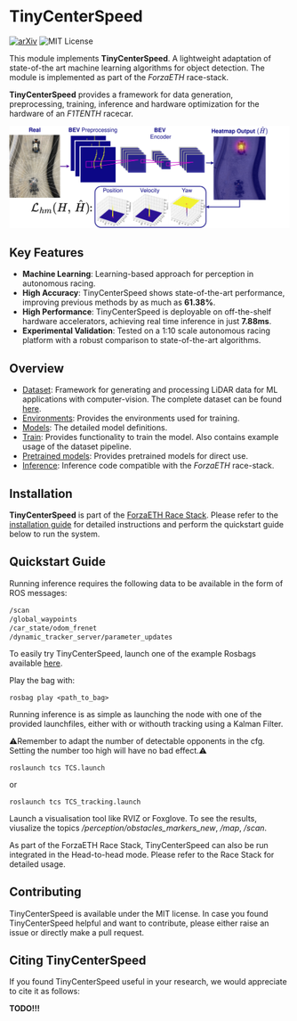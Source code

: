 # TinyCenterSpeed
[![arXiv](https://img.shields.io/badge/arXiv-xxxx.xxxxx-b31b1b.svg)](https://arxiv.org/abs/xxxx.xxxxx)
![MIT License](https://img.shields.io/badge/license-MIT-blue.svg)


This module implements __TinyCenterSpeed__. A lightweight adaptation of state-of-the art machine learning algorithms for object detection. The module is implemented as part of the *ForzaETH* race-stack. 

__TinyCenterSpeed__ provides a framework for data generation, preprocessing, training, inference and hardware optimization for the hardware of an *F1TENTH* racecar.

<img src="./images/imageabstract.png"> 

## Key Features
- __Machine Learning__: Learning-based approach for perception in autonomous racing.
- __High Accuracy__: TinyCenterSpeed shows state-of-the-art performance, improving previous methods by as much as __61.38%__.
- __High Performance__: TinyCenterSpeed is deployable on off-the-shelf hardware accelerators, achieving real time inference in just __7.88ms__.
- __Experimental Validation__: Tested on a 1:10 scale autonomous racing platform with a robust comparison to state-of-the-art algorithms.

## Overview
* [Dataset](./dataset/): Framework for generating and processing LiDAR data for ML applications with computer-vision. The complete dataset can be found [here](https://drive.google.com/drive/folders/1J7F0DwQHq2D1mbMrkqY8PqFb8sGw4_mQ?usp=drive_link).
* [Environments](./environments/): Provides the environments used for training.
* [Models](./src/models/): The detailed model definitions.
* [Train](./src/train/): Provides functionality to train the model. Also contains example usage of the dataset pipeline.
* [Pretrained models](./src/trained_models/): Provides pretrained models for direct use.
* [Inference](./src/): Inference code compatible with the *ForzaETH* race-stack.

## Installation
__TinyCenterSpeed__ is part of the [ForzaETH Race Stack](https://github.com/ForzaETH/race_stack). Please refer to the [installation guide](https://github.com/ForzaETH/race_stack/blob/main/INSTALLATION.md) for detailed instructions and perform the quickstart guide below to run the system.

## Quickstart Guide

Running inference requires the following data to be available in the form of ROS messages:

```
/scan
/global_waypoints
/car_state/odom_frenet
/dynamic_tracker_server/parameter_updates
```
To easily try TinyCenterSpeed, launch one of the example Rosbags available [here](https://drive.google.com/drive/folders/1hZCZDIbE9WW18jJVNv3GZEZ9zcEqLSpz?usp=drive_link).

Play the bag with:

```
rosbag play <path_to_bag>
```

Running inference is as simple as launching the node with one of the provided launchfiles, either with or withouth tracking using a Kalman Filter.

⚠️Remember to adapt the number of detectable opponents in the cfg. Setting the number too high will have no bad effect.⚠️

```
roslaunch tcs TCS.launch
```
or
```
roslaunch tcs TCS_tracking.launch
```
Launch a visualisation tool like RVIZ or Foxglove. To see the results, viusalize the topics */perception/obstacles_markers_new*, */map*, */scan*.

As part of the ForzaETH Race Stack, TinyCenterSpeed can also be run integrated in the Head-to-head mode.
Please refer to the Race Stack for detailed usage. 

## Contributing
TinyCenterSpeed is available under the MIT license.
In case you found TinyCenterSpeed helpful and want to contribute, please either raise an issue or directly make a pull request.

## Citing TinyCenterSpeed
If you found TinyCenterSpeed useful in your research, we would appreciate to cite it as follows:

__TODO!!!__
